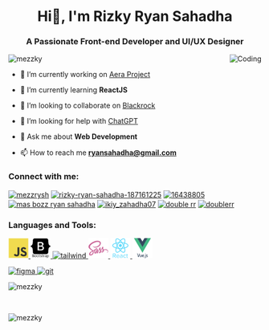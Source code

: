 <h1 align="center">Hi👋, I'm Rizky Ryan Sahadha</h1>
<h3 align="center">A Passionate Front-end Developer and UI/UX Designer</h3>

<p align="right"> <img align="right" alt="Coding" src="https://i.pinimg.com/originals/e4/26/70/e426702edf874b181aced1e2fa5c6cde.gif"/> </p>

<p align="left"> <img src="https://komarev.com/ghpvc/?username=mezzky&label=Profile%20Views&color=0eb429&style=flat-square" alt="mezzky"/> </p>

- 🔭 I’m currently working on [Aera Project](#)

- 🌱 I’m currently learning **ReactJS**

- 👯 I’m looking to collaborate on [Blackrock](https://www.blackrock.com/corporate)

- 🤝 I’m looking for help with [ChatGPT]([https://www.google.com/](https://chat.openai.com/))

- 💬 Ask me about **Web Development**

- 📫 How to reach me **ryansahadha@gmail.com**

<h3 align="left">Connect with me:</h3>
<p align="left">
<a href="https://twitter.com/mezzrysh" target="blank"><img align="center" src="https://raw.githubusercontent.com/rahuldkjain/github-profile-readme-generator/master/src/images/icons/Social/twitter.svg" alt="mezzrysh" height="30" width="40" /></a>
<a href="https://linkedin.com/in/rizky-ryan-sahadha-187161225" target="blank"><img align="center" src="https://raw.githubusercontent.com/rahuldkjain/github-profile-readme-generator/master/src/images/icons/Social/linked-in-alt.svg" alt="rizky-ryan-sahadha-187161225" height="30" width="40" /></a>
<a href="https://stackoverflow.com/users/16438805" target="blank"><img align="center" src="https://raw.githubusercontent.com/rahuldkjain/github-profile-readme-generator/master/src/images/icons/Social/stack-overflow.svg" alt="16438805" height="30" width="40" /></a>
<a href="https://www.facebook.com/rizky.ryansahadha/" target="blank"><img align="center" src="https://raw.githubusercontent.com/rahuldkjain/github-profile-readme-generator/master/src/images/icons/Social/facebook.svg" alt="mas bozz ryan sahadha" height="30" width="40" /></a>
<a href="https://instagram.com/mezzdev" target="blank"><img align="center" src="https://raw.githubusercontent.com/rahuldkjain/github-profile-readme-generator/master/src/images/icons/Social/instagram.svg" alt="ikiy_zahadha07" height="30" width="40" /></a>
<a href="https://dribbble.com/Zahadha" target="blank"><img align="center" src="https://raw.githubusercontent.com/rahuldkjain/github-profile-readme-generator/master/src/images/icons/Social/dribbble.svg" alt="double rr" height="30" width="40" /></a>
<a href="https://www.youtube.com/channel/UCeUUVfTVEAxV-JILuimU8eg" target="blank"><img align="center" src="https://raw.githubusercontent.com/rahuldkjain/github-profile-readme-generator/master/src/images/icons/Social/youtube.svg" alt="doublerr" height="30" width="40" /></a>

<h3 align="left">Languages and Tools:</h3>
<p align="left"> <a href="https://developer.mozilla.org/en-US/docs/Web/JavaScript" target="_blank" rel="noreferrer"> <img src="https://raw.githubusercontent.com/devicons/devicon/master/icons/javascript/javascript-original.svg" alt="javascript" width="40" height="40"/> </a> <a href="https://getbootstrap.com" target="_blank" rel="noreferrer"> <img src="https://raw.githubusercontent.com/devicons/devicon/master/icons/bootstrap/bootstrap-plain-wordmark.svg" alt="bootstrap" width="40" height="40"/> </a> <a href="https://tailwindcss.com/" target="_blank" rel="noreferrer"> <img src="https://www.vectorlogo.zone/logos/tailwindcss/tailwindcss-icon.svg" alt="tailwind" width="40" height="40"/> </a> <a href="https://sass-lang.com" target="_blank" rel="noreferrer"> <img src="https://raw.githubusercontent.com/devicons/devicon/master/icons/sass/sass-original.svg" alt="sass" width="40" height="40"/> </a> <a href="https://reactjs.org/" target="_blank" rel="noreferrer"> <img src="https://raw.githubusercontent.com/devicons/devicon/master/icons/react/react-original-wordmark.svg" alt="react" width="40" height="40"/> </a> <a href="https://vuejs.org/" target="_blank" rel="noreferrer"> <img src="https://raw.githubusercontent.com/devicons/devicon/master/icons/vuejs/vuejs-original-wordmark.svg" alt="vuejs" width="40" height="40"/> </a> </p> <a href="https://www.figma.com/" target="_blank" rel="noreferrer"> <img src="https://www.vectorlogo.zone/logos/figma/figma-icon.svg" alt="figma" width="40" height="40"/> </a> <a href="https://git-scm.com/" target="_blank" rel="noreferrer"> <img src="https://www.vectorlogo.zone/logos/git-scm/git-scm-icon.svg" alt="git" width="40" height="40"/> </a> </p>

<p>&nbsp;<img align="left" src="https://github-readme-stats.vercel.app/api?username=mezzky&show_icons=true&locale=en" alt="mezzky" /></p>
<br>
<p>&nbsp;<img align="left" src="https://github-readme-streak-stats.herokuapp.com/?user=mezzky&" alt="mezzky" /></p>
